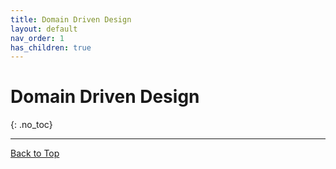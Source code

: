 ```yaml
---
title: Domain Driven Design
layout: default
nav_order: 1
has_children: true
---
```


# Domain Driven Design
{: .no_toc}

---

[Back to Top](#top)